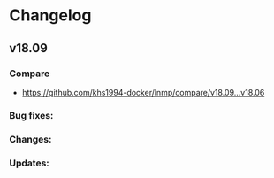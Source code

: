 # Changelog

## v18.09

### Compare

* https://github.com/khs1994-docker/lnmp/compare/v18.09...v18.06

### Bug fixes:

### Changes:

### Updates:

